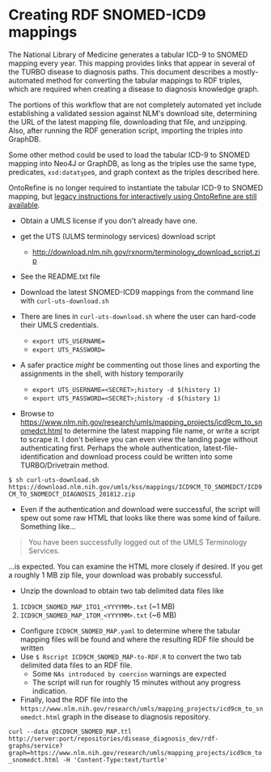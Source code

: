 # Creating RDF SNOMED-ICD9 mappings

The National Library of Medicine generates a tabular ICD-9 to SNOMED mapping every year. This mapping provides links that appear in several of the TURBO disease to diagnosis paths. This document describes a mostly-automated method for converting the tabular mappings to RDF triples, which are required when creating a disease to diagnosis knowledge graph.

The portions of this workflow that are not completely automated yet include establishing a validated session against NLM's download site, determining the URL of the latest mapping file, downloading that file, and unzipping. Also, after running the RDF generation script, importing the triples into GraphDB.

Some other method could be used to load the tabular ICD-9 to SNOMED mapping into Neo4J or GraphDB, as long as the triples use the same type, predicates, `xsd:datatype`s, and graph context as the triples described here.

OntoRefine is no longer required to instantiate the tabular ICD-9 to SNOMED mapping, but [legacy instructions for interactively using OntoRefine are still available](old/OntoRefine_ICD9CM_SNOMED_mapping_to_RDF.md).

- Obtain a UMLS license if you don't already have one. 
- get the UTS (ULMS terminology services) download script 
  -  http://download.nlm.nih.gov/rxnorm/terminology_download_script.zip

- See the README.txt file
- Download the latest SNOMED-ICD9 mappings from the command line with `curl-uts-download.sh` 


- There are lines in `curl-uts-download.sh` where the user can hard-code their UMLS credentials.
    - `export UTS_USERNAME=`
    - `export UTS_PASSWORD=`
    
- A safer practice _might_ be commenting out those lines and exporting the assignments in the shell, with history temporarily 
    - `export UTS_USERNAME=<SECRET>;history -d $(history 1)`
    - `export UTS_PASSWORD=<SECRET>;history -d $(history 1)`
    
- Browse to https://www.nlm.nih.gov/research/umls/mapping_projects/icd9cm_to_snomedct.html to determine the latest mapping file name, or write a script to scrape it. I don't believe you can even view the landing page without authenticating first. Perhaps the whole authentication, latest-file-identification and download process could be written into some TURBO/Drivetrain method.

`$ sh curl-uts-download.sh https://download.nlm.nih.gov/umls/kss/mappings/ICD9CM_TO_SNOMEDCT/ICD9CM_TO_SNOMEDCT_DIAGNOSIS_201812.zip`

- Even if the authentication and download were successful, the script will spew out some raw HTML that looks like there was some kind of failure. Something like...

> You have been successfully logged out of the UMLS Terminology Services.

...is expected. You can examine the HTML more closely if desired. If you get a roughly 1 MB zip file, your download was probably successful.

- Unzip the download to obtain two tab delimited data files like

 1. `ICD9CM_SNOMED_MAP_1TO1_<YYYYMM>.txt` (~1 MB)
 2. `ICD9CM_SNOMED_MAP_1TOM_<YYYYMM>.txt` (~6 MB)

- Configure `ICD9CM_SNOMED_MAP.yaml` to determine where the tabular mapping files will be found and where the resulting RDF file should be written
- Use `$ Rscript ICD9CM_SNOMED_MAP-to-RDF.R` to convert the two tab delimited data files to an RDF file. 
    - Some `NAs introduced by coercion` warnings are expected
    - The script will run for roughly 15 minutes without any progress indication.
- Finally, load the RDF file into the `https://www.nlm.nih.gov/research/umls/mapping_projects/icd9cm_to_snomedct.html` graph in the disease to diagnosis repository. 

`curl --data @ICD9CM_SNOMED_MAP.ttl http://server:port/repositories/disease_diagnosis_dev/rdf-graphs/service?graph=https://www.nlm.nih.gov/research/umls/mapping_projects/icd9cm_to_snomedct.html -H 'Content-Type:text/turtle'`
